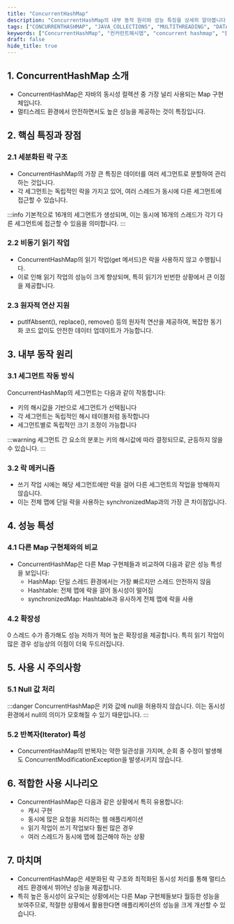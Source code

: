 ```yaml
---
title: "ConcurrentHashMap"
description: "ConcurrentHashMap의 내부 동작 원리와 성능 특징을 상세히 알아봅니다. 세그먼트 구조를 통한 동시성 처리 방식과 다른 Map 구현체와의 차이점을 실제 사용 사례와 함께 설명합니다. 자바 동시성 프로그래밍을 더 효과적으로 구현하고 싶은 개발자를 위한 심층 가이드입니다."
tags: ["CONCURRENTHASHMAP", "JAVA_COLLECTIONS", "MULTITHREADING", "DATA_STRUCTURE", "JAVA", "BACKEND"]
keywords: ["ConcurrentHashMap", "컨커런트해시맵", "concurrent hashmap", "동시성", "멀티스레드", "자바", "java", "해시맵", "hashmap", "동기화", "synchronization", "세그먼트", "segment", "락", "lock", "성능", "performance"]
draft: false
hide_title: true
---
```


## 1. ConcurrentHashMap 소개
- ConcurrentHashMap은 자바의 동시성 컬렉션 중 가장 널리 사용되는 Map 구현체입니다. 
- 멀티스레드 환경에서 안전하면서도 높은 성능을 제공하는 것이 특징입니다.

## 2. 핵심 특징과 장점

### 2.1 세분화된 락 구조
- ConcurrentHashMap의 가장 큰 특징은 데이터를 여러 세그먼트로 분할하여 관리하는 것입니다. 
- 각 세그먼트는 독립적인 락을 가지고 있어, 여러 스레드가 동시에 다른 세그먼트에 접근할 수 있습니다.

:::info
기본적으로 16개의 세그먼트가 생성되며, 이는 동시에 16개의 스레드가 각기 다른 세그먼트에 접근할 수 있음을 의미합니다.
:::

### 2.2 비동기 읽기 작업
- ConcurrentHashMap의 읽기 작업(get 메서드)은 락을 사용하지 않고 수행됩니다. 
- 이로 인해 읽기 작업의 성능이 크게 향상되며, 특히 읽기가 빈번한 상황에서 큰 이점을 제공합니다.

### 2.3 원자적 연산 지원
- putIfAbsent(), replace(), remove() 등의 원자적 연산을 제공하여, 복잡한 동기화 코드 없이도 안전한 데이터 업데이트가 가능합니다.

## 3. 내부 동작 원리

### 3.1 세그먼트 작동 방식

ConcurrentHashMap의 세그먼트는 다음과 같이 작동합니다:

- 키의 해시값을 기반으로 세그먼트가 선택됩니다
- 각 세그먼트는 독립적인 해시 테이블처럼 동작합니다
- 세그먼트별로 독립적인 크기 조정이 가능합니다

:::warning
세그먼트 간 요소의 분포는 키의 해시값에 따라 결정되므로, 균등하지 않을 수 있습니다.
:::

### 3.2 락 메커니즘
- 쓰기 작업 시에는 해당 세그먼트에만 락을 걸어 다른 세그먼트의 작업을 방해하지 않습니다. 
- 이는 전체 맵에 단일 락을 사용하는 synchronizedMap과의 가장 큰 차이점입니다.

## 4. 성능 특성

### 4.1 다른 Map 구현체와의 비교
- ConcurrentHashMap은 다른 Map 구현체들과 비교하여 다음과 같은 성능 특성을 보입니다:
  - HashMap: 단일 스레드 환경에서는 가장 빠르지만 스레드 안전하지 않음
  - Hashtable: 전체 맵에 락을 걸어 동시성이 떨어짐
  - synchronizedMap: Hashtable과 유사하게 전체 맵에 락을 사용

### 4.2 확장성
0 스레드 수가 증가해도 성능 저하가 적어 높은 확장성을 제공합니다. 
특히 읽기 작업이 많은 경우 성능상의 이점이 더욱 두드러집니다.

## 5. 사용 시 주의사항

### 5.1 Null 값 처리

:::danger
ConcurrentHashMap은 키와 값에 null을 허용하지 않습니다. 이는 동시성 환경에서 null의 의미가 모호해질 수 있기 때문입니다.
:::

### 5.2 반복자(Iterator) 특성
- ConcurrentHashMap의 반복자는 약한 일관성을 가지며, 순회 중 수정이 발생해도 ConcurrentModificationException을 발생시키지 않습니다.

## 6. 적합한 사용 시나리오
- ConcurrentHashMap은 다음과 같은 상황에서 특히 유용합니다:
  - 캐시 구현
  - 동시에 많은 요청을 처리하는 웹 애플리케이션
  - 읽기 작업이 쓰기 작업보다 훨씬 많은 경우
  - 여러 스레드가 동시에 맵에 접근해야 하는 상황

## 7. 마치며
- ConcurrentHashMap은 세분화된 락 구조와 최적화된 동시성 처리를 통해 멀티스레드 환경에서 뛰어난 성능을 제공합니다. 
- 특히 높은 동시성이 요구되는 상황에서는 다른 Map 구현체들보다 월등한 성능을 보여주므로, 적절한 상황에서 활용한다면 애플리케이션의 성능을 크게 개선할 수 있습니다.